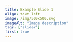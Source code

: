 ```yaml
---
title: Example Slide 1
align: text-left
image: /img/500x500.svg
imageAlt: "Image description"
tags: ["slider"]
first: true
---
```

